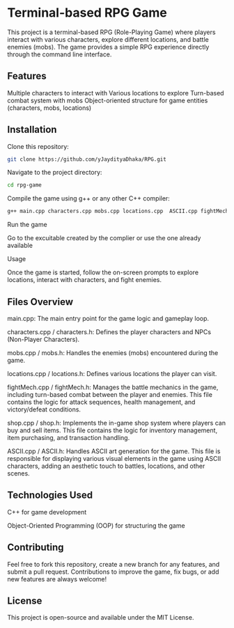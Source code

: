 # Terminal-based RPG Game

This project is a terminal-based RPG (Role-Playing Game) where players interact with various characters, explore different locations, and battle enemies (mobs). The game provides a simple RPG experience directly through the command line interface.

## Features

Multiple characters to interact with
Various locations to explore
Turn-based combat system with mobs
Object-oriented structure for game entities (characters, mobs, locations)

## Installation

Clone this repository:
```bash
git clone https://github.com/yJaydityaDhaka/RPG.git
```

Navigate to the project directory:
```bash
cd rpg-game
```

Compile the game using g++ or any other C++ compiler:
```bash
g++ main.cpp characters.cpp mobs.cpp locations.cpp  ASCII.cpp fightMech.cpp shop.cpp -o rpg_game
```

Run the game

Go to the excuitable created by the complier or use the one already available 

Usage

Once the game is started, follow the on-screen prompts to explore locations, interact with characters, and fight enemies.


## Files Overview

main.cpp: The main entry point for the game logic and gameplay loop.

characters.cpp / characters.h: Defines the player characters and NPCs (Non-Player Characters).

mobs.cpp / mobs.h: Handles the enemies (mobs) encountered during the game.

locations.cpp / locations.h: Defines various locations the player can visit.

fightMech.cpp / fightMech.h: Manages the battle mechanics in the game, including turn-based combat between the player and enemies. This file contains the logic for attack sequences, health management, and victory/defeat conditions.

shop.cpp / shop.h: Implements the in-game shop system where players can buy and sell items. This file contains the logic for inventory management, item purchasing, and transaction handling.

ASCII.cpp / ASCII.h: Handles ASCII art generation for the game. This file is responsible for displaying various visual elements in the game using ASCII characters, adding an aesthetic touch to battles, locations, and other scenes.



## Technologies Used
C++ for game development

Object-Oriented Programming (OOP) for structuring the game

## Contributing
Feel free to fork this repository, create a new branch for any features, and submit a pull request. Contributions to improve the game, fix bugs, or add new features are always welcome!

## License
This project is open-source and available under the MIT License.
